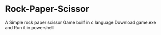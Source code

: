 # Rock-Paper-Scissor
A Simple rock paper scissor Game builf in c language
Download game.exe and Run it in powershell
